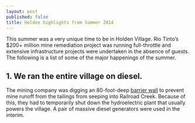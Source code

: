 ```yaml
---
layout: post
published: false
title: Holden highlights from Summer 2014
---
```

This summer was a very unique time to be in Holden Village. Rio Tinto’s $200+ million mine remediation project was running full-throttle and extensive infrastructure projects were undertaken in the absence of guests. The following is a list of some of the major happenings of the summer.

## 1\. We ran the entire village on diesel.

The mining company was digging an 80-foot-deep [barrier wall](http://www.holdenvillage.org/mine-remediation/2014-rio-tinto-community/) to prevent mine runoff from the tailings from seeping into Railroad Creek. Because of this, they had to temporarily shut down the hydroelectric plant that usually powers the village. A pair of massive diesel generators were used in the interim.

